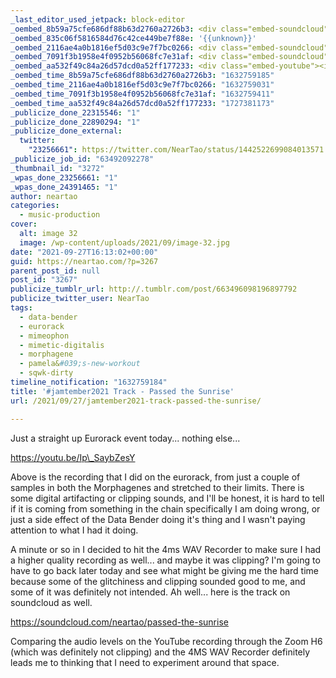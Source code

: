 ```yaml
---
_last_editor_used_jetpack: block-editor
_oembed_8b59a75cfe686df88b63d2760a2726b3: <div class="embed-soundcloud"><iframe title="Passed the Sunrise by NearTao" width="620" height="400" scrolling="no" frameborder="no" src="https://w.soundcloud.com/player/?visual=true&url=https%3A%2F%2Fapi.soundcloud.com%2Ftracks%2F1131920407&show_artwork=true&maxheight=930&maxwidth=620"></iframe></div>
_oembed_835c06f5816584d76c42ce449be7f88e: '{{unknown}}'
_oembed_2116ae4a0b1816ef5d03c9e7f7bc0266: <div class="embed-soundcloud"><iframe title="Passed the Sunrise by NearTao" width="750" height="400" scrolling="no" frameborder="no" src="https://w.soundcloud.com/player/?visual=true&url=https%3A%2F%2Fapi.soundcloud.com%2Ftracks%2F1131920407&show_artwork=true&maxheight=1000&maxwidth=750"></iframe></div>
_oembed_7091f3b1958e4f0952b56068fc7e31af: <div class="embed-soundcloud"><iframe title="Passed the Sunrise by NearTao" width="500" height="400" scrolling="no" frameborder="no" src="https://w.soundcloud.com/player/?visual=true&url=https%3A%2F%2Fapi.soundcloud.com%2Ftracks%2F1131920407&show_artwork=true&maxheight=750&maxwidth=500"></iframe></div>
_oembed_aa532f49c84a26d57dcd0a52ff177233: <div class="embed-youtube"><iframe title="#jamtember2021 Morning Session - Passed the Sunrise" width="750" height="422" src="https://www.youtube.com/embed/Ip_SaybZesY?feature=oembed" frameborder="0" allow="accelerometer; autoplay; clipboard-write; encrypted-media; gyroscope; picture-in-picture; web-share" referrerpolicy="strict-origin-when-cross-origin" allowfullscreen></iframe></div>
_oembed_time_8b59a75cfe686df88b63d2760a2726b3: "1632759185"
_oembed_time_2116ae4a0b1816ef5d03c9e7f7bc0266: "1632759031"
_oembed_time_7091f3b1958e4f0952b56068fc7e31af: "1632759411"
_oembed_time_aa532f49c84a26d57dcd0a52ff177233: "1727381173"
_publicize_done_22315546: "1"
_publicize_done_22890294: "1"
_publicize_done_external:
  twitter:
    "23256661": https://twitter.com/NearTao/status/1442522699084013571
_publicize_job_id: "63492092278"
_thumbnail_id: "3272"
_wpas_done_23256661: "1"
_wpas_done_24391465: "1"
author: neartao
categories:
  - music-production
cover:
  alt: image 32
  image: /wp-content/uploads/2021/09/image-32.jpg
date: "2021-09-27T16:13:02+00:00"
guid: https://neartao.com/?p=3267
parent_post_id: null
post_id: "3267"
publicize_tumblr_url: http://.tumblr.com/post/663496098196897792
publicize_twitter_user: NearTao
tags:
  - data-bender
  - eurorack
  - mimeophon
  - mimetic-digitalis
  - morphagene
  - pamela&#039;s-new-workout
  - sqwk-dirty
timeline_notification: "1632759184"
title: '#jamtember2021 Track - Passed the Sunrise'
url: /2021/09/27/jamtember2021-track-passed-the-sunrise/

---
```

Just a straight up Eurorack event today... nothing else...

https://youtu.be/Ip\_SaybZesY

Above is the recording that I did on the eurorack, from just a couple of samples in both the Morphagenes and stretched to their limits. There is some digital artifacting or clipping sounds, and I'll be honest, it is hard to tell if it is coming from something in the chain specifically I am doing wrong, or just a side effect of the Data Bender doing it's thing and I wasn't paying attention to what I had it doing.

A minute or so in I decided to hit the 4ms WAV Recorder to make sure I had a higher quality recording as well... and maybe it was clipping? I'm going to have to go back later today and see what might be giving me the hard time because some of the glitchiness and clipping sounded good to me, and some of it was definitely not intended. Ah well... here is the track on soundcloud as well.

https://soundcloud.com/neartao/passed-the-sunrise

Comparing the audio levels on the YouTube recording through the Zoom H6 (which was definitely not clipping) and the 4MS WAV Recorder definitely leads me to thinking that I need to experiment around that space.
